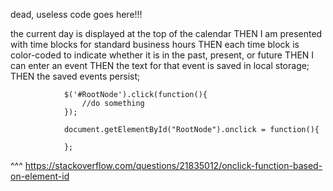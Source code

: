 dead, useless code goes here!!!

the current day is displayed at the top of the calendar
THEN I am presented with time blocks for standard business hours
THEN each time block is color-coded to indicate whether it is in the past, present, or future
THEN I can enter an event
THEN the text for that event is saved in local storage;
THEN the saved events persist;

                $('#RootNode').click(function(){
                    //do something
                });

                document.getElementById("RootNode").onclick = function(){
                    
                };
^^^ https://stackoverflow.com/questions/21835012/onclick-function-based-on-element-id